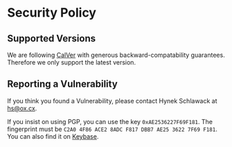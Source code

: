 # Security Policy

## Supported Versions

We are following [CalVer](https://calver.org) with generous backward-compatability guarantees. Therefore we only support the latest version.


## Reporting a Vulnerability

If you think you found a Vulnerability, please contact Hynek Schlawack at <hs@ox.cx>.

If you insist on using PGP, you can use the key `0xAE2536227F69F181`. The fingerprint must be `C2A0 4F86 ACE2 8ADC F817 DBB7 AE25 3622 7F69 F181`.  You can also find it on [Keybase](https://keybase.io/hynek).
